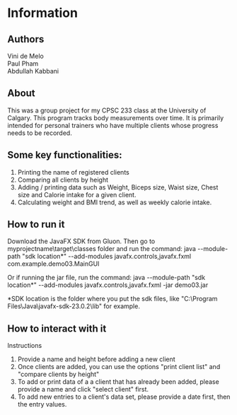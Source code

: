 # Information

## Authors

Vini de Melo\
Paul Pham\
Abdullah Kabbani

## About
This was a group project for my CPSC 233 class at the University of Calgary. This program tracks body measurements over time. It is primarily intended for personal trainers who have multiple clients whose progress needs to be recorded. 

## Some key functionalities:
1. Printing the name of registered clients
2. Comparing all clients by height
3. Adding / printing data such as Weight, Biceps size, Waist size, Chest size and Calorie intake for a given client.
4. Calculating weight and BMI trend, as well as weekly calorie intake.

## How to run it
Download the JavaFX SDK from Gluon.
Then go to myprojectname\target\classes folder and run the command: java --module-path "sdk location*" --add-modules
javafx.controls,javafx.fxml com.example.demo03.MainGUI

Or if running the jar file, run the command: java --module-path "sdk location*" --add-modules
javafx.controls,javafx.fxml -jar demo03.jar

*SDK location is the folder where you put the sdk files, like "C:\Program Files\Java\javafx-sdk-23.0.2\lib" for example.

## How to interact with it
Instructions
1. Provide a name and height before adding a new client
2. Once clients are added, you can use the options "print client list" and "compare clients by height"
3. To add or print data of a a client that has already been added, please provide a name and click "select client" first.
4. To add new entries to a client's data set, please provide a date first, then the entry values.
